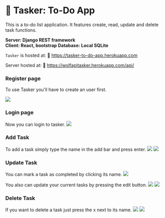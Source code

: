 # :memo: Tasker: To-Do App
This is a to-do list application. It features create, read, update and delete task functions.

**Server: Django REST framework  
Client: React, bootstrap
Database: Local SQLite**

`Tasker` is hosted at:
:link: https://tasker-to-do-app.herokuapp.com

Server hosted at:
:link: https://wolfapitasker.herokuapp.com/api/


### Register page
To use Tasker you'll have to create an user first.

![](https://github.com/JS-Wolf/todo_app/blob/master/images/register.PNG)

### Login page
Now you can login to tasker.
![](https://github.com/JS-Wolf/todo_app/blob/master/images/login.PNG)

### Add Task
To add a task simply type the name in the add bar and press enter.
![](https://github.com/JS-Wolf/todo_app/blob/master/images/addtask1.PNG)
![](https://github.com/JS-Wolf/todo_app/blob/master/images/addtask2.PNG)

### Update Task
You can mark a task as completed by clicking its name.
![](https://github.com/JS-Wolf/todo_app/blob/master/images/crosstask.PNG)

You also can update your current tasks by pressing the edit button.
![](https://github.com/JS-Wolf/todo_app/blob/master/images/updatetask1.PNG)
![](https://github.com/JS-Wolf/todo_app/blob/master/images/updatetask2.PNG)

### Delete Task
If you want to delete a task just press the x next to its name.
![](https://github.com/JS-Wolf/todo_app/blob/master/images/deletetask1.PNG)
![](https://github.com/JS-Wolf/todo_app/blob/master/images/deletetask2.PNG)



